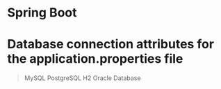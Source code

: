 # Spring Boot 
# Database connection attributes for the application.properties file
> MySQL
> PostgreSQL
> H2
> Oracle Database
